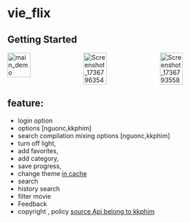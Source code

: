 
# vie_flix


## Getting Started
<div style="display: flex; justify-content: space-between;">
    <img src="https://github.com/user-attachments/assets/a7a28d9a-e222-4869-b13d-52c06c5f9d90" alt="main_demo" width="32%" />
    <img src="https://github.com/user-attachments/assets/e5ad26e3-7e03-449f-8dd9-d68dd6130ab2" alt="Screenshot_1736796354" width="32%" />
    <img src="https://github.com/user-attachments/assets/9f1bea4b-c466-4ce9-94ac-8a25628e414e" alt="Screenshot_1736793558" width="32%" />
</div>

## feature:
- login option 
- options [nguonc,kkphim]
- search compilation mixing options [nguonc,kkphim]
- turn off light,
- add favorites,
- add category,
- save progress,
- change theme [in cache]()
- search 
- history search
- filter movie
- Feedback
- copyright , policy [source Api belong to kkphim](https://www.kkphim.vip/)

